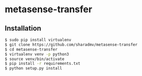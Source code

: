 # metasense-transfer

## Installation

```bash
$ sudo pip install virtualenv
$ git clone https://github.com/sharadmv/metasense-transfer
$ cd metasense-transfer
$ virtualenv venv -p python3
$ source venv/bin/activate
$ pip install -r requirements.txt
$ python setup.py install
```
